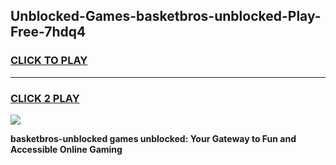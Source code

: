 
## Unblocked-Games-basketbros-unblocked-Play-Free-7hdq4
<h3>
<a href="https://premium76.site?title=basketbros-unblocked&ref=18A1">CLICK TO PLAY</a></h3>
<hr>

<h3>
<a href="https://premium76.site?title=basketbros-unblocked&ref=18A1">CLICK 2 PLAY</a>
  
</h3>

<a href="https://premium76.site?title=basketbros-unblocked&ref=18A1"><img src="https://clearcache.store/games.png"></a>


**basketbros-unblocked games unblocked: Your Gateway to Fun and Accessible Online Gaming**
